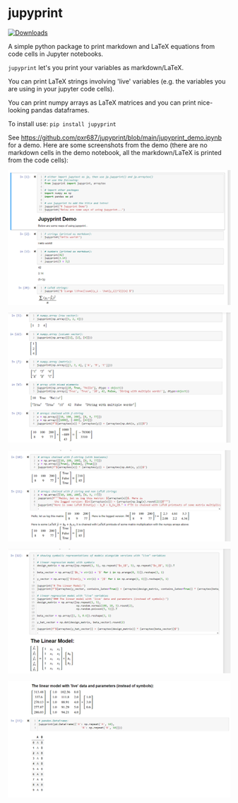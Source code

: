 # jupyprint

[![Downloads](https://static.pepy.tech/badge/jupyprint)](https://pepy.tech/project/jupyprint)

A simple python package to print markdown and LaTeX equations from code cells in
Jupyter notebooks.

`jupyprint` let's you print your variables as markdown/LaTeX.

You can print LaTeX strings involving 'live' variables (e.g. the variables you
are using in your jupyter code cells). 

You can print numpy arrays as LaTeX matrices and you can print nice-looking pandas
dataframes.

To install use: `pip install jupyprint`

See https://github.com/pxr687/jupyprint/blob/main/jupyprint_demo.ipynb for a 
demo. Here are some screenshots from the demo (there are no markdown cells in 
the demo notebook, all the markdown/LaTeX is printed from the code cells):

![](https://github.com/pxr687/jupyprint/raw/main/images/demo_1.png)

![](https://github.com/pxr687/jupyprint/raw/main/images/demo_2.png)

![](https://github.com/pxr687/jupyprint/raw/main/images/demo_3.png)

![](https://github.com/pxr687/jupyprint/raw/main/images/demo_4.png)

![](https://github.com/pxr687/jupyprint/raw/main/images/demo_5.png)

